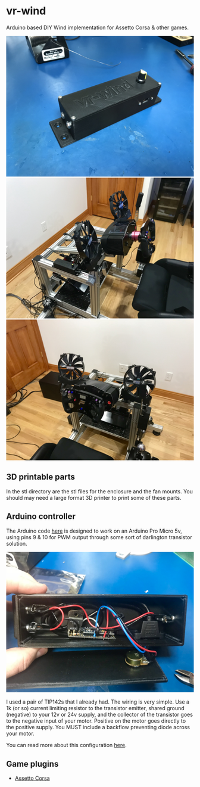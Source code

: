 # vr-wind
Arduino based DIY Wind implementation for Assetto Corsa &amp; other games.

![assembled1](images/IMG_4548.JPG "Assembled wind-vr controller")
![assembled3](images/IMG_4587.jpg "Assembled wind-vr on my motion rig")
![assembled4](images/IMG_4586.jpg "Assembled wind-vr on my motion rig")

## 3D printable parts
In the stl directory are the stl files for the enclosure and the fan mounts. 
You should may need a large format 3D printer to print some of these parts.


## Arduino controller

The Arduino code [here](arduino/vr-wind/) is designed to work on an Arduino Pro Micro 5v, 
using pins 9 &amp; 10 for PWM output through some sort of darlington transistor solution. 

![assembled2](images/IMG_4553.jpg "Assembled wind-vr controller")

I used a pair of TIP142s that I already had. The wiring is very simple. Use a 1k (or so) current limiting resistor to the transistor emitter, 
shared ground (negative) to your 12v or 24v supply, and the collector of the transistor goes to the negative input of your motor. 
Positive on the motor goes directly to the positive supply.
You MUST include a backflow preventing diode across your motor. 

You can read more about this configuration [here](http://www.instructables.com/id/Use-Arduino-with-TIP120-transistor-to-control-moto/).


## Game plugins

* [Assetto Corsa](plugins/Assetto%20Corsa)